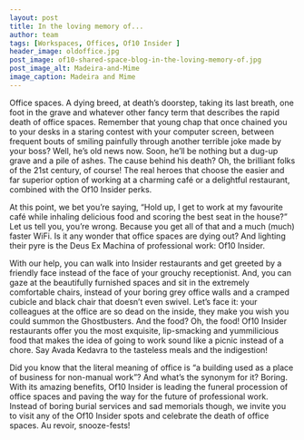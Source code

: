 ```yaml
---
layout: post
title: In the loving memory of...
author: team
tags: [Workspaces, Offices, Of10 Insider ]
header_image: oldoffice.jpg
post_image: of10-shared-space-blog-in-the-loving-memory-of.jpg
post_image_alt: Madeira-and-Mime
image_caption: Madeira and Mime
---
```


Office spaces. A dying breed, at death’s doorstep, taking its last breath, one foot in the grave and whatever other fancy term that describes the rapid death of office spaces. Remember that young chap that once chained you to your desks in a staring contest with your computer screen, between frequent bouts of smiling painfully through another terrible joke made by your boss? Well, he’s old news now. Soon, he’ll be nothing but a dug-up grave and a pile of ashes.
The cause behind his death? Oh, the brilliant folks of the 21st century, of course! The real heroes that choose the easier and far superior option of working at a charming café or a delightful restaurant, combined with the Of10 Insider perks.

At this point, we bet you’re saying, “Hold up, I get to work at my favourite café while inhaling delicious food and scoring the best seat in the house?” Let us tell you, you’re wrong. Because you get all of that and a much (much) faster WiFi. Is it any wonder that office spaces are dying out? And lighting their pyre is the Deus Ex Machina of professional work: Of10 Insider.

With our help, you can walk into Insider restaurants and get greeted by a friendly face instead of the face of your grouchy receptionist. And, you can gaze at the beautifully furnished spaces and sit in the extremely comfortable chairs, instead of your boring grey office walls and a cramped cubicle and black chair that doesn’t even swivel. Let’s face it: your colleagues at the office are so dead on the inside, they make you wish you could summon the Ghostbusters. And the food? Oh, the food! Of10 Insider restaurants offer you the most exquisite, lip-smacking and yummilicious food that makes the idea of going to work sound like a picnic instead of a chore. Say Avada Kedavra to the tasteless meals and the indigestion!

Did you know that the literal meaning of office is “a building used as a place of business for non-manual work”? And what’s the synonym for it? Boring. With its amazing benefits, Of10 Insider is leading the funeral procession of office spaces and paving the way for the future of professional work.
Instead of boring burial services and sad memorials though, we invite you to visit any of the Of10 Insider spots and celebrate the death of office spaces. Au revoir, snooze-fests!
